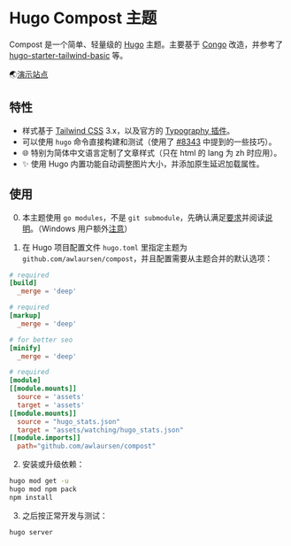 # Hugo Compost 主题

Compost 是一个简单、轻量级的 [Hugo](https://gohugo.io) 主题。主要基于 [Congo](https://github.com/jpanther/congo) 改造，并参考了 [hugo-starter-tailwind-basic](https://github.com/bep/hugo-starter-tailwind-basic) 等。

🌏[演示站点](https://awlaursen.github.io/compost/zh)

## 特性

-   样式基于 [Tailwind CSS](https://tailwindcss.com/docs) 3.x，以及官方的 [Typography 插件](https://github.com/tailwindlabs/tailwindcss-typography)。
-   可以使用 `hugo` 命令直接构建和测试（使用了 [#8343](https://github.com/gohugoio/hugo/issues/8343) 中提到的一些技巧）。
-   🌐 特别为简体中文语言定制了文章样式（只在 html 的 lang 为 zh 时应用）。
-   ✨ 使用 Hugo 内置功能自动调整图片大小，并添加原生延迟加载属性。

## 使用

0. 本主题使用 `go modules`，不是 `git submodule`，先确认满足[要求](https://gohugo.io/hugo-modules/use-modules/#prerequisite)并阅读[说明](https://gohugo.io/hugo-modules/use-modules/#initialize-a-new-module)。（Windows 用户额外[注意](https://gohugo.io/getting-started/quick-start/#commands)）

1. 在 Hugo 项目配置文件 `hugo.toml` 里指定主题为 `github.com/awlaursen/compost`，并且配置需要从主题合并的默认选项：

```toml
# required
[build]
  _merge = 'deep'

# required
[markup]
  _merge = 'deep'

# for better seo
[minify]
  _merge = 'deep'

# required
[module]
[[module.mounts]]
  source = 'assets'
  target = 'assets'
[[module.mounts]]
  source = "hugo_stats.json"
  target = "assets/watching/hugo_stats.json"
[[module.imports]]
  path="github.com/awlaursen/compost"
```

2. 安装或升级依赖：

```bash
hugo mod get -u
hugo mod npm pack
npm install
```

3. 之后按正常开发与测试：

```bash
hugo server
```
